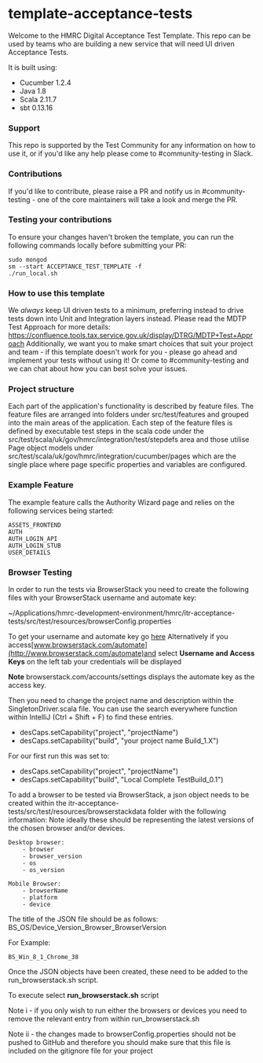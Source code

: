 
# template-acceptance-tests

Welcome to the HMRC Digital Acceptance Test Template. This repo can be used by teams who are building a new service that will need UI driven Acceptance Tests.

It is built using:

* Cucumber 1.2.4
* Java 1.8
* Scala 2.11.7
* sbt 0.13.16

### Support
This repo is supported by the Test Community  for any information on how to use it, or if you'd like any help please come to #community-testing in Slack.

### Contributions
If you'd like to contribute, please raise a PR and notify us in #community-testing - one of the core maintainers will take a look and merge the PR.

### Testing your contributions
To ensure your changes haven't broken the template, you can run the following commands locally before submitting your PR:

    sudo mongod
    sm --start ACCEPTANCE_TEST_TEMPLATE -f
    ./run_local.sh

### How to use this template
We _always_ keep UI driven tests to a minimum, preferring instead to drive tests down into Unit and Integration layers instead. Please read the MDTP Test Approach for more details: https://confluence.tools.tax.service.gov.uk/display/DTRG/MDTP+Test+Approach
Additionally, we want you to make smart choices that suit your project and team - if this template doesn't work for you - please go ahead and implement your tests without using it! Or come to #community-testing and we can chat about how you can best solve your issues.

###  Project structure
Each part of the application's functionality is described by feature files. The feature files are arranged into folders under src/test/features and grouped into the main areas of the application.
Each step of the feature files is defined by executable test steps in the scala code under the src/test/scala/uk/gov/hmrc/integration/test/stepdefs area and those utilise Page object models under src/test/scala/uk/gov/hmrc/integration/cucumber/pages which are the single place where page specific properties and variables are configured.

###  Example Feature
The example feature calls the Authority Wizard page and relies on the following services being started:


    ASSETS_FRONTEND
    AUTH
    AUTH_LOGIN_API
    AUTH_LOGIN_STUB
    USER_DETAILS


### Browser Testing
In order to run the tests via BrowserStack you need to create the following files with your BrowserStack username and automate key: 
 
  ~/Applications/hmrc-development-environment/hmrc/itr-acceptance-tests/src/test/resources/browserConfig.properties
 

To get your username and automate key go [here](https://www.browserstack.com/accounts/settings)
Alternatively if you access[www.browserstack.com/automate](http://www.browserstack.com/automate)and select **Username and Access Keys** on the left tab your credentials will be displayed 

**Note** browserstack.com/accounts/settings displays the automate key as the access key.


Then you need to change the project name and description within the SingletonDriver.scala file.
You can use the search everywhere function within IntelliJ (Ctrl + Shift + F) to find these entries.
 - desCaps.setCapability("project", "projectName")
 - desCaps.setCapability("build", "your project name Build_1.X")
 
For our first run this was set to:
 - desCaps.setCapability("project", "projectName")
 - desCaps.setCapability("build", "Local Complete TestBuild_0.1")

To add a browser to be tested via BrowserStack, a json object needs to be created within the itr-acceptance-tests/src/test/resources/browserstackdata folder with the following information:
Note ideally these should be representing the latest versions of the chosen browser and/or devices.
 
    Desktop browser:
        - browser
        - browser_version
        - os
        - os_version
           
    Mobile Browser:
        - browserName
        - platform
        - device

The title of the JSON file should be as follows: 
BS_OS/Device_Version_Browser_BrowserVersion

For Example:

    BS_Win_8_1_Chrome_38

Once the JSON objects have been created, these need to be added to the run_browserstack.sh script.

To execute select **run_browserstack.sh** script

Note i - if you only wish to run either the browsers or devices you need to remove the relevant entry from within run_browserstack.sh

Note ii - the changes made to browserConfig.properties should not be pushed to GitHub and therefore you should make sure that this file is included on the gitignore file for your project


